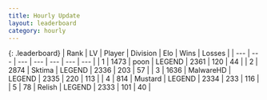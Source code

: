 ```yaml
---
title: Hourly Update
layout: leaderboard
category: hourly
---
```


{: .leaderboard}
| Rank | LV | Player | Division | Elo | Wins | Losses |
| --- | --- | --- | --- | --- | --- | --- |
| <span data-change="0">1</span> | 1473 | <span title="ID: 540690">poon</span> | LEGEND | <span data-change="0">2361</span> | <span data-change="0">120</span> | <span data-change="0">44</span> |
| <span data-change="0">2</span> | 2874 | <span title="ID: 353063">Sktima</span> | LEGEND | <span data-change="0">2336</span> | <span data-change="0">203</span> | <span data-change="0">57</span> |
| <span data-change="3">3</span> | 1636 | <span title="ID: 261794">MalwareHD</span> | LEGEND | <span data-change="9">2335</span> | <span data-change="2">220</span> | <span data-change="0">113</span> |
| <span data-change="-1">4</span> | 814 | <span title="ID: 611082">Mustard</span> | LEGEND | <span data-change="0">2334</span> | <span data-change="0">233</span> | <span data-change="0">116</span> |
| <span data-change="-1">5</span> | 78 | <span title="ID: 758005">Relish</span> | LEGEND | <span data-change="0">2333</span> | <span data-change="0">101</span> | <span data-change="0">40</span> |